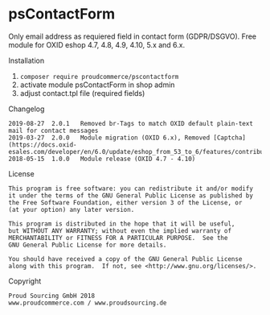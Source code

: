 psContactForm
============

Only email address as requiered field in contact form (GDPR/DSGVO).
Free module for OXID eshop 4.7, 4.8, 4.9, 4.10, 5.x and 6.x.


Installation
1. ```composer require proudcommerce/pscontactform``` 
2. activate module psContactForm in shop admin 
3. adjust contact.tpl file (required fields) 


Changelog

    2019-08-27	2.0.1	Removed br-Tags to match OXID default plain-text mail for contact messages
	2019-03-27	2.0.0	Module migration (OXID 6.x), Removed [Captcha](https://docs.oxid-esales.com/developer/en/6.0/update/eshop_from_53_to_6/features/contribution_modules.html#captcha)
	2018-05-15	1.0.0	Module release (OXID 4.7 - 4.10)
	
	
License

    This program is free software: you can redistribute it and/or modify
    it under the terms of the GNU General Public License as published by
    the Free Software Foundation, either version 3 of the License, or
    (at your option) any later version.

    This program is distributed in the hope that it will be useful,
    but WITHOUT ANY WARRANTY; without even the implied warranty of
    MERCHANTABILITY or FITNESS FOR A PARTICULAR PURPOSE.  See the
    GNU General Public License for more details.

    You should have received a copy of the GNU General Public License
    along with this program.  If not, see <http://www.gnu.org/licenses/>.
    

Copyright

	Proud Sourcing GmbH 2018
	www.proudcommerce.com / www.proudsourcing.de
